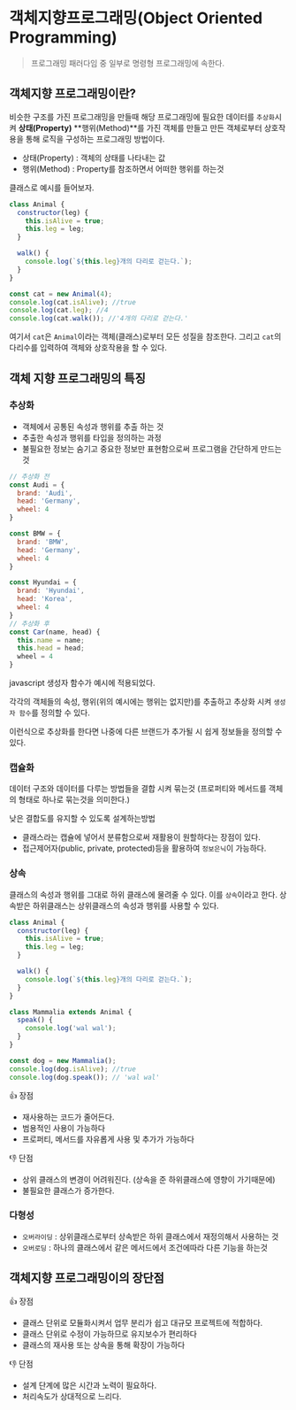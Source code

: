 # 객체지향프로그래밍(Object Oriented Programming)

> 프로그래밍 패러다임 중 일부로 명령형 프로그래밍에 속한다.

## 객체지향 프로그래밍이란?

비슷한 구조를 가진 프로그래밍을 만들때 해당 프로그래밍에 필요한 데이터를 `추상화`시켜 **상태(Property)** **행위(Method)**를 가진 객체를 만들고 만든 객체로부터 상호작용을 통해 로직을 구성하는 프로그래밍 방법이다.

- 상태(Property) : 객체의 상태를 나타내는 값
- 행위(Method) : Property를 참조하면서 어떠한 행위를 하는것

클래스로 예시를 들어보자.

```javascript
class Animal {
  constructor(leg) {
    this.isAlive = true;
    this.leg = leg;
  }

  walk() {
    console.log(`${this.leg}개의 다리로 걷는다.`);
  }
}

const cat = new Animal(4);
console.log(cat.isAlive); //true
console.log(cat.leg); //4
console.log(cat.walk()); //'4개의 다리로 걷는다.'
```

여기서 `cat`은 `Animal`이라는 객체(클래스)로부터 모든 성질을 참조한다. 그리고 `cat`의 다리수를 입력하여 객체와 상호작용을 할 수 있다.

## 객체 지향 프로그래밍의 특징

### 추상화

- 객체에서 공통된 속성과 행위를 추출 하는 것
- 추출한 속성과 행위를 타입을 정의하는 과정
- 불필요한 정보는 숨기고 중요한 정보만 표현함으로써 프로그램을 간단하게 만드는것

```javascript
// 추상화 전
const Audi = {
  brand: 'Audi',
  head: 'Germany',
  wheel: 4
}

const BMW = {
  brand: 'BMW',
  head: 'Germany',
  wheel: 4
}

const Hyundai = {
  brand: 'Hyundai',
  head: 'Korea',
  wheel: 4
}
// 추상화 후
const Car(name, head) {
  this.name = name;
  this.head = head;
  wheel = 4
}
```

javascript 생성자 함수가 예시에 적용되었다.

각각의 객체들의 속성, 행위(위의 예시에는 행위는 없지만)를 추출하고 추상화 시켜 `생성자 함수`를 정의할 수 있다.

이런식으로 추상화를 한다면 나중에 다른 브랜드가 추가될 시 쉽게 정보들을 정의할 수 있다.

### 캡슐화

데이터 구조와 데이터를 다루는 방법들을 결합 시켜 묶는것 (프로퍼티와 메서드를 객체의 형태로 하나로 묶는것을 의미한다.)

낮은 결합도를 유지할 수 있도록 설계하는방법

- 클래스라는 캡슐에 넣어서 분류함으로써 재활용이 원할하다는 장점이 있다.
- 접근제어자(public, private, protected)등을 활용하여 `정보은닉`이 가능하다.

### 상속

클래스의 속성과 행위를 그대로 하위 클래스에 물려줄 수 있다. 이를 `상속`이라고 한다.
상속받은 하위클래스는 상위클래스의 속성과 행위를 사용할 수 있다.

```javascript
class Animal {
  constructor(leg) {
    this.isAlive = true;
    this.leg = leg;
  }

  walk() {
    console.log(`${this.leg}개의 다리로 걷는다.`);
  }
}

class Mammalia extends Animal {
  speak() {
    console.log('wal wal');
  }
}

const dog = new Mammalia();
console.log(dog.isAlive); //true
console.log(dog.speak()); // 'wal wal'
```

👍 장점

- 재사용하는 코드가 줄어든다.
- 범용적인 사용이 가능하다
- 프로퍼티, 메서드를 자유롭게 사용 및 추가가 가능하다

👎 단점

- 상위 클래스의 변경이 어려워진다. (상속을 준 하위클래스에 영향이 가기때문에)
- 불필요한 클래스가 증가한다.

### 다형성

- `오버라이딩` : 상위클래스로부터 상속받은 하위 클래스에서 재정의해서 사용하는 것
- `오버로딩` : 하나의 클래스에서 같은 메서드에서 조건에따라 다른 기능을 하는것

## 객체지향 프로그래밍이의 장단점

👍 장점

- 클래스 단위로 모듈화시켜서 업무 분리가 쉽고 대규모 프로젝트에 적합하다.
- 클래스 단위로 수정이 가능하므로 유지보수가 편리하다
- 클래스의 재사용 또는 상속을 통해 확장이 가능하다

👎 단점

- 설계 단계에 많은 시간과 노력이 필요하다.
- 처리속도가 상대적으로 느리다.
